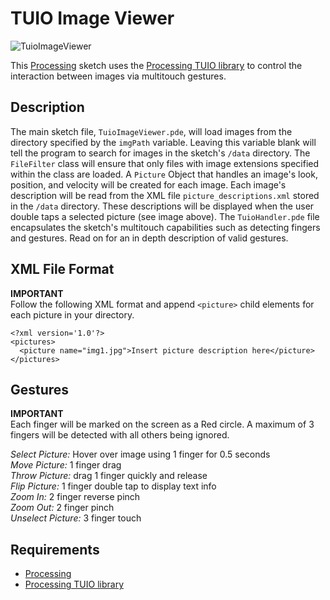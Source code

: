 # TUIO Image Viewer

![TuioImageViewer](https://dl.dropbox.com/u/25652072/TuioImageViewer.jpg)

This [Processing](http://processing.org/) sketch uses the [Processing TUIO library](http://www.tuio.org/?processing) to control the interaction between images via multitouch gestures.

## Description

The main sketch file, `TuioImageViewer.pde`, will load images from the directory specified by the `imgPath` variable. Leaving this variable blank will tell the program to search for 
images in the sketch's `/data` directory. The `FileFilter` class will ensure that only files with image extensions specified within the class are loaded. A `Picture` Object that 
handles an image's look, position, and velocity  will be created for each image. Each image's description will be read from the XML file `picture_descriptions.xml` stored in the `/data` directory. 
These descriptions will be displayed when the user double taps a selected picture (see image above). The `TuioHandler.pde` file encapsulates the sketch's multitouch capabilities such 
as detecting fingers and gestures. Read on for an in depth description of valid gestures.


## XML File Format

**IMPORTANT**  
Follow the following XML format and append `<picture>` child elements for each picture in your directory.

```
<?xml version='1.0'?>
<pictures>
  <picture name="img1.jpg">Insert picture description here</picture>
</pictures>
```


## Gestures

**IMPORTANT**  
Each finger will be marked on the screen as a Red circle. A maximum of 3 fingers will be detected with all others being ignored.

*Select Picture:* Hover over image using 1 finger for 0.5 seconds  
*Move Picture:* 1 finger drag  
*Throw Picture:* drag 1 finger quickly and release  
*Flip Picture:* 1 finger double tap to display text info  
*Zoom In:* 2 finger reverse pinch  
*Zoom Out:* 2 finger pinch   
*Unselect Picture:* 3 finger touch  


## Requirements

* [Processing](http://processing.org/) 
* [Processing TUIO library](ttp://www.tuio.org/?processing)
